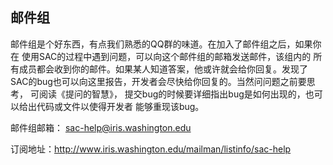 ## 邮件组

邮件组是个好东西，有点我们熟悉的QQ群的味道。在加入了邮件组之后，如果你在
使用SAC的过程中遇到问题，可以向这个邮件组的邮箱发送邮件，该组内的
所有成员都会收到你的邮件。如果某人知道答案，他或许就会给你回复。发现了
SAC的bug也可以向这里报告，开发者会尽快给你回复的。当然问问题之前要思考，
可阅读《提问的智慧》，
提交bug的时候要详细指出bug是如何出现的，也可以给出代码或文件以使得开发者
能够重现该bug。

邮件组邮箱： [sac-help@iris.washington.edu](sac-help@iris.washington.edu)

订阅地址：<http://www.iris.washington.edu/mailman/listinfo/sac-help>
